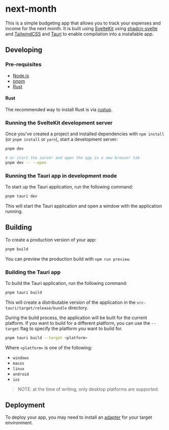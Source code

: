 # next-month

This is a simple budgeting app that allows you to track your expenses and income for the next month. It is built using [SvelteKit](https://kit.svelte.dev/) using [shadcn-svelte](https://www.shadcn-svelte.com/) and [TailwindCSS](https://tailwindcss.com/) and [Tauri](https://tauri.app/) to enable compilation into a installable app.

## Developing

### Pre-requisites

- [Node.js](https://nodejs.org/)
- [pnpm](https://pnpm.io/)
- [Rust](https://www.rust-lang.org/)

#### Rust

The recommended way to install Rust is via [rustup](https://rustup.rs/).

### Running the SvelteKit development server

Once you've created a project and installed dependencies with `npm install` (or `pnpm install` or `yarn`), start a development server:

```bash
pnpm dev

# or start the server and open the app in a new browser tab
pnpm dev -- --open
```

### Running the Tauri app in development mode

To start up the Tauri application, run the following command:

```bash
pnpm tauri dev
```

This will start the Tauri application and open a window with the application running.

## Building

To create a production version of your app:

```bash
pnpm build
```

You can preview the production build with `npm run preview`.

### Building the Tauri app

To build the Tauri application, run the following command:

```bash
pnpm tauri build
```

This will create a distributable version of the application in the `src-tauri/target/release/bundle` directory.

During the build process, the application will be built for the current platform. If you want to build for a different platform, you can use the `--target` flag to specify the platform you want to build for.

```bash
pnpm tauri build --target <platform>
```

Where `<platform>` is one of the following:

- `windows`
- `macos`
- `linux`
- `android`
- `ios`

> NOTE: at the time of writing, only desktop platforms are supported.

## Deployment

To deploy your app, you may need to install an [adapter](https://kit.svelte.dev/docs/adapters) for your target environment.
